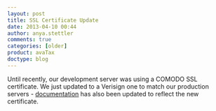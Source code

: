 ```yaml
---
layout: post
title: SSL Certificate Update
date: 2013-04-10 00:44
author: anya.stettler
comments: true
categories: [older]
product: avaTax
doctype: blog
---
```

Until recently, our development server was using a COMODO SSL certificate. We just updated to a Verisign one to match our production servers - <a href="/avatax/ssl-certificates">documentation</a> has also been updated to reflect the new certificate.
